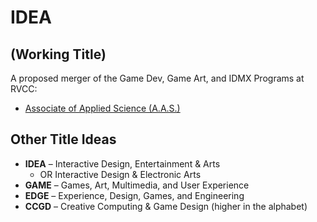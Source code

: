 # IDEA
## (Working Title)

A proposed merger of the Game Dev, Game Art, and IDMX Programs at RVCC:

* [Associate of Applied Science (A.A.S.)](./degrees/aas.md)

## Other Title Ideas

* **IDEA** – Interactive Design, Entertainment & Arts
    * OR Interactive Design & Electronic Arts
* **GAME** – Games, Art, Multimedia, and User Experience
* **EDGE** – Experience, Design, Games, and Engineering
* **CCGD** – Creative Computing & Game Design (higher in the alphabet)